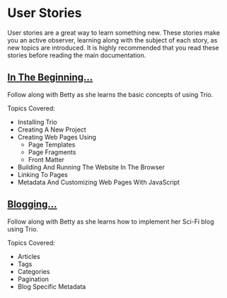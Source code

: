 <!-- 
title: User Stories
template: default.html
callback: breadcrumbs.js
breadcrumbs:
    - <a data-trio-link href="/">Home</a>
-->

# User Stories
User stories are a great way to learn something new. These stories make you an active observer, learning along with the subject of each story, as new topics are introduced. It is highly recommended that you read these stories before reading the main documentation.

## <a data-trio-link href="/userstories/inthebeginning">In The Beginning...</a>
Follow along with Betty as she learns the basic concepts of using Trio.

Topics Covered:
* Installing Trio
* Creating A New Project
* Creating Web Pages Using
    * Page Templates
    * Page Fragments
    * Front Matter
* Building And Running The Website In The Browser
* Linking To Pages
* Metadata And Customizing Web Pages With JavaScript

## <a data-trio-link href="/userstories/blogging">Blogging...</a>
Follow along with Betty as she learns how to implement her Sci-Fi blog using Trio.

Topics Covered:
* Articles
* Tags
* Categories
* Pagination
* Blog Specific Metadata